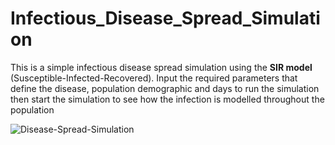 # Infectious_Disease_Spread_Simulation
This is a simple infectious disease spread simulation using the **SIR model** (Susceptible-Infected-Recovered).
Input the required parameters that define the disease, population demographic and days to run the simulation then start the simulation to see how the infection is modelled throughout the population 


![Disease-Spread-Simulation](https://user-images.githubusercontent.com/43356490/78902388-66f6aa00-7a82-11ea-88d4-839e3c578fdb.gif)

